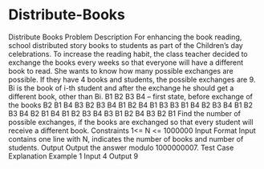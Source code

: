 # Distribute-Books
Distribute Books
Problem Description
For enhancing the book reading, school distributed story books to students as part of the Children’s day celebrations.
To increase the reading habit, the class teacher decided to exchange the books every weeks so that everyone will have a different book to read. She wants to know how many possible exchanges are possible.
If they have 4 books and students, the possible exchanges are 9. Bi is the book of i-th student and after the exchange he should get a different book, other than Bi.
B1 B2 B3 B4 – first state, before exchange of the books
B2 B1 B4 B3
B2 B3 B4 B1
B2 B4 B1 B3
B3 B1 B4 B2
B3 B4 B1 B2
B3 B4 B2 B1
B4 B1 B2 B3
B4 B3 B1 B2
B4 B3 B2 B1
Find the number of possible exchanges, if the books are exchanged so that every student will receive a different book.
Constraints
1<= N <= 1000000
Input Format
Input contains one line with N, indicates the number of books and number of students.
Output
Output the answer modulo 1000000007.
Test Case
Explanation
Example 1
Input
4
Output
9
